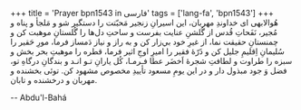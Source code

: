 +++
title = 'Prayer bpn1543 in فارسی'
tags = ['lang-fa', 'bpn1543']
+++
هُوالابهی
ای خداوندِ مهربان، اين اسيرانِ زنجير مَحبّتت را دستگير شو و مَلجأ و پناه و مُجير، نَفَحاتِ قُدس از گُلشنِ عنايت بفرست و ساحتِ دل‌ها را گُلستانِ موهبت کن و چمنستانِ حقيقت نما، از غيرِ خود بي‌زار کن و به راز و نياز دَمساز فرما، مورِ حَقير را سُليمانِ اِقليمِ جليل کن و ذَرّۀ فقير را اميرِ اوجِ اثير فرما، قطره را موهبتِ بحر بخش و سبزه را طراوت و لطافتِ شجرۀ اَخضَر عطا فـرمـا، کُل  يارانِ تـو انـد و بندگانِ درگاهِ تو، فضل وَ  جود مبذول دار و در اين يومِ مسعود تأييدِ مخصوص مشهود کن. توئی بخشنده و مهربان و درخشنده  و تابان.

-- Abdu'l-Bahá
